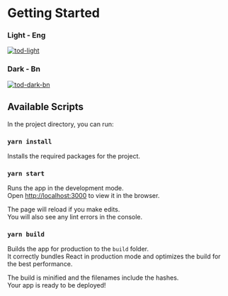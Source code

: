 # Getting Started

### Light - Eng

<a href="https://ibb.co/Yd1Ddnt"><img src="https://i.ibb.co/3FjfF60/tod-light.png" alt="tod-light" border="0"></a>

### Dark - Bn

<a href="https://ibb.co/6rPCwQQ"><img src="https://i.ibb.co/VJS4966/tod-dark-bn.png" alt="tod-dark-bn" border="0"></a>

## Available Scripts

In the project directory, you can run:

### `yarn install`

Installs the required packages for the project.

### `yarn start`

Runs the app in the development mode.\
Open [http://localhost:3000](http://localhost:3000) to view it in the browser.

The page will reload if you make edits.\
You will also see any lint errors in the console.

### `yarn build`

Builds the app for production to the `build` folder.\
It correctly bundles React in production mode and optimizes the build for the best performance.

The build is minified and the filenames include the hashes.\
Your app is ready to be deployed!
